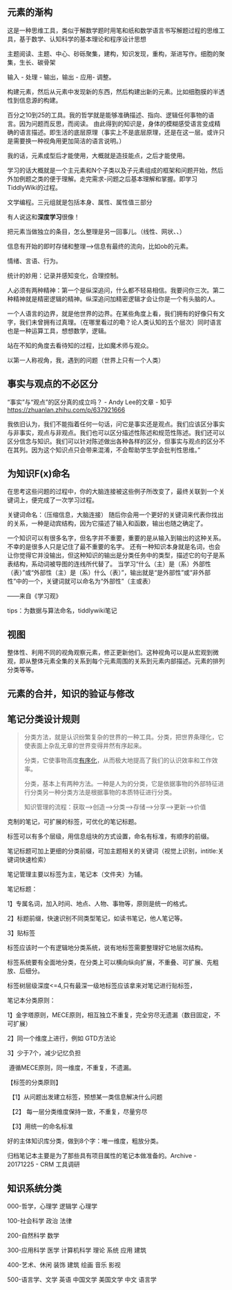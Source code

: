## 元素的渐构

这是一种思维工具，类似于解数学题时用笔和纸和数学语言书写解题过程的思维工具，基于数学、认知科学的基本理论和程序设计思想


主题阅读、主题、中心、砂砾聚集，建构，知识发现，重构，渐进写作。细胞的聚集，生长、碳骨架

输入 - 处理 - 输出，输出 - 应用- 调整。


构建元素，然后从元素中发现新的东西，然后构建出新的元素。比如细胞膜的半透性到信息源的构建。


百分之10到25的工具。我的哲学就是能够准确描述、指向、逻辑任何事物的语言。因为问题而反思，而阅读。
由此得到的知识是，身体的模糊感受语言变成精确的语言描述。即生活的底层原理（事实上不是底层原理，还是在这一层。或许只是需要换一种视角用更加简洁的语言说明。）

我的话，元素成型后才能使用，大概就是造技能点，之后才能使用。

学习的话大概就是一个主元素和N个子类以及子元素组成的框架和问题开始，然后外加例题之类的便于理解。走完需求-问题之后基本理解和掌握。即学习TiddlyWiki的过程。

文学编程。三元组就是包括本身、属性、属性值三部分

有人说这和**深度学习**很像！

把元素当做独立的条目，怎么整理是另一回事儿。（线性、网状、、）

信息有开始的即时存储和整理——>信息有最终的流向，比如ob的元素。


情绪、言语、行为。

统计的妙用：记录并感知变化，合理控制。

人必须有两种精神：第一个是纵深追问，什么都不轻易相信。我要问你三次。第二种精神就是精密逻辑的精神。纵深追问加精密逻辑才会让你是一个有头脑的人。


一个人语言的边界，就是他世界的边界。在某些角度上看，我们拥有的好像只有文字，我们未曾拥有过真理。（在哪里看过的嘞？论人类认知的五个层次）同时语言也是一种运算工具，想想数学，逻辑。

站在不知的角度去看待知的过程，比如魔术师与观众。


以第一人称视角，我，遇到的问题（世界上只有一个人类）


## 事实与观点的不必区分

“事实”与“观点”的区分真的成立吗？ - Andy Lee的文章 - 知乎
https://zhuanlan.zhihu.com/p/637921666

我依旧认为，我们不能指着任何一句话，问它是事实还是观点。我们应该区分事实与非事实，观点与非观点。我们也可以区分描述性陈述和规范性陈述。我们还可以区分信念与知识。我们可以针对陈述做出各种各样的区分，但事实与观点的区分不在其列。因为这个知识点只会带来混淆，不会帮助学生学会批判性思维。”

## 为知识F(x)命名
在思考这些问题的过程中，你的大脑连接被这些例子所改变了，最终关联到一个关键词上，便完成了一次学习过程。

关键词命名：（压缩信息，大脑连接）
随后你会用一个更好的关键词来代表你找出的关系，一种是动宾结构，因为它描述了输入和函数，输出也随之确定了。

一个知识可以有很多名字，但名字并不重要，重要的是从输入到输出的这种关系。不幸的是很多人只是记住了最不重要的名字。
还有一种知识本身就是名词，也会让你觉得它并没输出，但这种知识的输出是分类任务中的类型，描述它的句子是系表结构，系动词被导图的连线所代替了。
当学习“什么（主）是（系）外部性（表）”或“外部性（主）是（系）什么（表）”，输出就是“是外部性”或“非外部性”中的一个，关键词就可以命名为“外部性”（主或表）

——来自《学习观》

tips：为数据与算法命名，tiddlywiki笔记


## 视图

整体性、利用不同的视角观察元素，修正更新他们。这种视角可以是从宏观到微观，即从整体元素全集的关系到每个元素周围的关系到元素内部描述。元素的排列分类等等。

## 元素的合并，知识的验证与修改




## 笔记分类设计规则

> 分类方法，就是认识纷繁复杂的世界的一种工具。分类，把世界条理化，它使表面上杂乱无章的世界变得井然有序起来。
>
> 分类，它使事物高度[有序化](https://baike.baidu.com/item/有序化)，从而极大地提高了我们的认识效率和工作效率。
>
> 分类，基本上有两种方法。一种是人为的分类，它是依据事物的外部特征进行分类另一种分类方法是根据事物的本质特征进行分类。
>
> 知识管理的流程：获取——>创造——>分类——>存储——>分享——>更新——>价值

克制的笔记，可扩展的标签，可优化的笔记标题。

标签可以有多个层级，用信息组块的方式设置，命名有标准，有顺序的前缀。

笔记标题可加上更细的分类前缀，可加主题相关的关键词（视觉上识别，intitle:关键词快速检索）

笔记管理主要以标签为主，笔记本（文件夹）为辅。



笔记标题：

1】专属名词，加入时间、地点、人物、事物等，原则是统一的格式。

2】标题前缀，快速识别不同类型笔记，如读书笔记，他人笔记等。

3】贴标签

标签应该时一个有逻辑地分类系统，说有地标签需要整理好它地层次结构。

标签系统要有全面地分类，在分类上可以横向纵向扩展，不重叠、可扩展、先粗放、后细分。

标签树层级深度<=4,只有最深一级地标签应该拿来对笔记进行贴标签，



笔记本分类原则：

1】金字塔原则，MECE原则，相互独立不重复，完全穷尽无遗漏（数目固定，不可扩展）

2】同一个维度上进行，例如 GTD方法论

3】少于7个，减少记忆负担

​      遵循MECE原则，同一维度，不重复，不遗漏。



【标签的分类原则】

​        【1】从问题出发建立标签，预想某一类信息解决什么问题

​        【2】 每一层分类维度保持一致，不重复，尽量穷尽

​        【3】用统一的命名标准

好的主体知识库分类，做到8个字：唯一维度，粗放分类。

归档笔记本主要是为了那些具有项目属性的笔记本做准备的。Archive - 20171225 - CRM 工具调研



## 知识系统分类

000-哲学，心理学
	逻辑学
	心理学

100-社会科学
	政治
	法律

200-自然科学
	数学

300-应用科学
	医学
	计算机科学
		理论
		系统
		应用
	建筑

400-艺术、休闲
	装饰
	建筑
	绘画
	音乐
	影视

500-语言学、文学
	英语
	中国文学
	美国文学
	中文
	语言学
